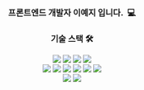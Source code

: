 <!-- 헤더 -->
<!--![header](https://capsule-render.vercel.app/api?type=rounded&color=FFD73C&height=300&section=header&text=LEEYEJI&fontSize=90)-->

<h3 align="center"> 프론트엔드 개발자 이예지 입니다.&nbsp 💻 </h3>

<h3 align="center">기술 스택 🛠</h3>
<p align="center">
  <img src="https://img.shields.io/badge/Java-007396?style=flat-square&logo=Java&logoColor=white"> 
  <img src="https://img.shields.io/badge/Spring-6DB33F?style=flat-square&logo=Spring&logoColor=white"> 
  <img src="https://img.shields.io/badge/Android-3DDC84?style=flat-square&logo=Android&logoColor=white"> 
  <img src="https://img.shields.io/badge/Oracle-F80000?style=flat-square&logo=oracle&logoColor=white"> 
  <!--<img src="https://img.shields.io/badge/Mysql-4479A1?style=flat-square&logo=mysql&logoColor=white"> -->
</br>
  <img src="https://img.shields.io/badge/Javascript-F7DF1E?style=flat-square&logo=javascript&logoColor=black"> 
  <img src="https://img.shields.io/badge/Jquery-0769AD?style=flat-square&logo=jquery&logoColor=white"> 
  <img src="https://img.shields.io/badge/Vue.js-4FC08D?style=flat-square&logo=vue.js&logoColor=white"> 
  <img src="https://img.shields.io/badge/HTML-E34F26?style=flat-square&logo=html5&logoColor=white"> 
  <img src="https://img.shields.io/badge/CSS-1572B6?style=flat-square&logo=css3&logoColor=white"> 
  <img src="https://img.shields.io/badge/Bootstrap-7952B3?style=flat-square&logo=bootstrap&logoColor=white">
</br>
  <img src="https://img.shields.io/badge/Github-181717?style=flat-square&logo=github&logoColor=white">
  <img src="https://img.shields.io/badge/Notion-000000?style=flat-square&logo=Notion&logoColor=white">
  <!--<img src="https://img.shields.io/badge/apache tomcat-F8DC75?style=flat-square&logo=apachetomcat&logoColor=white">-->
</p>
</br>

<!--
**LEEYEJI501/LEEYEJI501** is a ✨ _special_ ✨ repository because its `README.md` (this file) appears on your GitHub profile.

Here are some ideas to get you started:

- 🔭 I’m currently working on ...
- 🌱 I’m currently learning ...
- 👯 I’m looking to collaborate on ...
- 🤔 I’m looking for help with ...
- 💬 Ask me about ...
- 📫 How to reach me: ...
- 😄 Pronouns: ...
- ⚡ Fun fact: ...
-->
